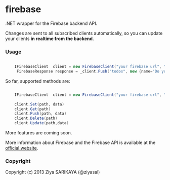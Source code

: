 # firebase

.NET wrapper for the Firebase backend API.

Changes are sent to all subscribed clients automatically, so you can
update your clients **in realtime from the backend**.

### Usage
```csharp

    IFirebaseClient  client = new FirebaseClient("your firebase url", "your firebase secret");
     FirebaseResponse response = _client.Push("todos", new {name="Do your homework",priority=1});
```

So far, supported methods are:

```csharp

    IFirebaseClient  client = new FirebaseClient("your firebase url", "your firebase secret");
    
    client.Set(path, data)
    client.Get(path)
    client.Push(path, data)
    client.Delete(path)
    client.Update(path,data)
```

More features are coming soon.

More information about Firebase and the Firebase API is available at the
[official website](http://www.firebase.com/).

### Copyright

Copyright (c) 2013 Ziya SARIKAYA (@ziyasal)

